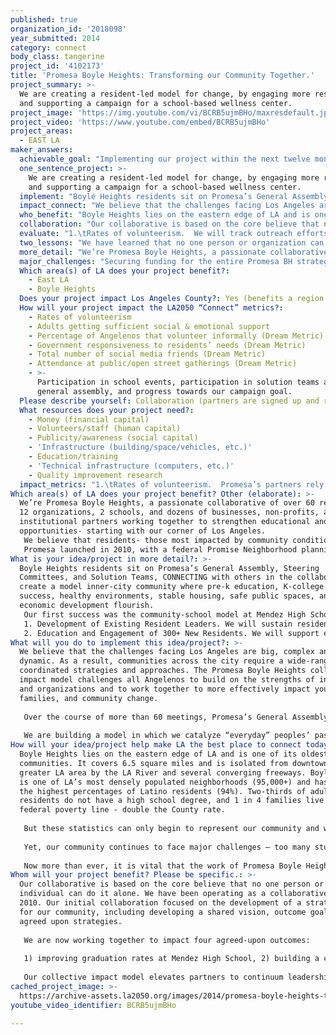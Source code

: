 ```yaml
---
published: true
organization_id: '2018098'
year_submitted: 2014
category: connect
body_class: tangerine
project_id: '4102173'
title: 'Promesa Boyle Heights: Transforming our Community Together.'
project_summary: >-
  We are creating a resident-led model for change, by engaging more residents
  and supporting a campaign for a school-based wellness center.
project_image: 'https://img.youtube.com/vi/BCRB5ujmBHo/maxresdefault.jpg'
project_video: 'https://www.youtube.com/embed/BCRB5ujmBHo'
project_areas:
  - EAST LA
maker_answers:
  achievable_goal: "Implementing our project within the next twelve months is an achievable goal for two simple reasons:  1) we will launch it from the strong foundation we built during Promesa’s planning phase and over the last 3 years of building the community-school model at Mendez and 2) because we already have a cohort of committed resident leaders – between 75 and 100, in fact.\r\n\r\n\r\n"
  one_sentence_project: >-
    We are creating a resident-led model for change, by engaging more residents
    and supporting a campaign for a school-based wellness center.
  implement: "Boyle Heights residents sit on Promesa’s General Assembly, Steering Committees, and Solution Teams, CONNECTING with others in the collaborative to create a model inner-city community where pre-k education, K-college academic success, healthy environments, stable housing, safe public spaces, and economic development flourish.  \r\nOur first success was the community-school model at Mendez High School. By 1) creating formal partnerships between school staff, families and partner organizations; 2) launching targeted interventions for the most at-risk students, and 3) hiring an Achievement Counselor to coordinate college readiness supports, we raised the graduation rate by nearly 20% from 2010 and 2013. Last year, Mendez became the most improved traditional high school in California with a 76-point API gain and the highest cohort of students accepted to college since the school opened.  Next, we will build momentum through:\r\n1.\tDevelopment of Existing Resident Leaders.  We will sustain resident leadership participation in Promesa, and also build a shared understanding of issues identified in Promesa’s implementation plan through 2-day “Leadership Academy” retreats that give the history and political context of public education, as well skills trainings in collaborative leadership, policy & legislative process, public speaking & personal storytelling for outreach & media. The goal?  Equipping leaders to optimally spearhead Promesa’s work, including the wellness center campaign now underway.  Building a Wellness Center at Mendez that provides students with physical & mental health services, connects them to resources, and also serves as a hub for community action is a key Promesa goal.  In phase 1, resident leaders visited four existing school-based wellness centers, surveyed nearly 1,000 residents, and successfully pushed LAUSD to earmark $50 million for school wellness centers throughout the district.  \r\n2.\tEducation and Engagement of 300+ New Residents.  We will support existing resident leaders in disseminating academic and wellness information, linking families to Promesa health & wellness workshops and resources, and galvanizing community participation in phase 2 of the wellness center campaign, which will include coordination of education events at Hollenbeck Middle School and Mendez High School, more wellness center site visits, and meeting with district leaders and government officials to press for a Mendez Wellness Center by the 2015-2016 school year."
  impact_connect: "We believe that the challenges facing Los Angeles are big, complex and dynamic.  As a result, communities across the city require a wide-range of coordinated strategies and approaches. The Promesa Boyle Heights collective impact model challenges all Angelenos to build on the strengths of individuals and organizations and to work together to more effectively impact youth, families, and community change. \r\n\r\nOver the course of more than 60 meetings, Promesa’s General Assembly of residents, youth, educators, and other community stakeholders developed comprehensive strategies aimed at turning around two target schools (Hollenbeck Middle School and Mendez Learning Center), as well as addressing social determinants of education such as housing, safety, emotional wellness, and economic development. Promesa Boyle Heights operates under the Collective Impact framework with 12 nonprofit partners and two target schools that are committed to our grassroots governance model, which emphasizes that students, residents, and teachers—those most impacted by systems and policies—must lead community change efforts at every stage.\r\n\r\nWe are building a model in which we catalyze “everyday” peoples’ passions, lived-experiences, and creativity to support comprehensive solutions that build on one another’s assets.  Moreover, it is a model that can be replicated by other low-income communities within Los Angeles that, though each facing their own unique issues, share a common need to raise the voices of local residents in the face of such forces as gentrification.  Promesa Boyle Heights’ mission and reason for being is not simply to transform Boyle Heights.  Rather, it is to “scale up” our successes so that by 2050, Los Angeles is a city in which ALL residents are empowered to work with schools, elected officials, and business leaders in order to collectively shape the future of the city.  \r\n"
  who_benefit: "Boyle Heights lies on the eastern edge of LA and is one of its oldest communities. It covers 6.5 square miles and is isolated from downtown and the greater LA area by the LA River and several converging freeways. Boyle Heights is one of LA’s most densely populated neighborhoods (95,000+) and has one of the highest percentages of Latino residents (94%). Two-thirds of adult residents do not have a high school degree, and 1 in 4 families live below the federal poverty line - double the County rate.\r\n\r\nBut these statistics can only begin to represent our community and whom this project will benefit.  Boyle Heights is also vibrant and tight-knit. Once defined by our struggling schools, gang violence, and dilapidated infrastructure, Boyle Heights is becoming a model for how residents and organizations can come together to address critical issues in their community.  Over the past ten years, our community has pressed for and won important battles, including the opening of new schools, improvements to infrastructure, a place at the table with the Housing Authority of Los Angeles amidst a move to privatize local housing developments, and modest gains in graduation rates. \r\n\r\nYet, our community continues to face major challenges – too many students continue to fall through the cracks; job and economic growth opportunities are sparse; access to health and wellness resources is still splintered; and mounting gentrification pressures on our community  means decreasing access to affordable and safe housing for the lowest income residents.\r\n\r\nNow more than ever, it is vital that the work of Promesa Boyle Heights – particularly our work to strengthen existing resident leaders and cultivate new ones – continues to grow.\r\n"
  collaboration: "Our collaborative is based on the core believe that no one person or individual can do it alone. We have been operating as a collaborative since 2010. Our initial collaboration focused on the development of a strategic plan for our community, including developing a shared vision, outcome goals, and agreed upon strategies.\r\n\r\nWe are now working together to impact four agreed-upon outcomes: \r\n\r\n1) improving graduation rates at Mendez High School, 2) building a college going culture in our community, 3) increasing access to health and wellness services, and 4) fostering leadership and civic engagement opportunities for adult residents and youth. \r\n\r\nOur collective impact model elevates partners to continuum leadership roles. In addition to partnering with the target schools and their education reform manager Partnership for Los Angeles Schools (PLAS), 12 agencies are collaborating as Continuum Lead Partners. We also work closely with two schools:  Hollenbeck Middle School and Mendez High School. All partners signed an MOU at the end of our planning period in 2011 and 125 residents signed a commitment form. The coordination of resident engagement and leadership moving forward, particularly as it relates to the Wellness Center campaign, will be led by East Los Angeles Community Corporation (ELACC), InnerCity Struggle, & Proyecto Pastoral.\r\n"
  evaluate: "1.\tRates of volunteerism.  We will track outreach efforts.  We will track participation in General Assembly meetings, Steering Committee meetings, and Solution Teams. We will track volunteer participation in the school and partner organizations. We will track participation and growth as a result of participation in leadership academies.  We will do this through participation logs and pre and post evaluations at our leadership academies.\r\n2.\tAdults getting sufficient social & emotional support.  We currently collect sign-in sheets for all of our events. Moving forward, we will track participation of individuals in multiple events and conduct pre and post evaluations of each academic and wellness support series.  On an ongoing basis, we will collect anecdotal evidence of this metric by interviewing project participants for print media and videos that will posted on Promesa’s website and shared on social media. \r\n3.\tPercentage of Angelenos that volunteer informally. We will track parent and resident participation in school events and education and wellness series workshops. \r\n4.\tGovernment responsiveness to residents’ needs. We will track the number of education meetings with government officials and the progress in the responsiveness to the efforts (e.g. number of meetings, number of media hits, LAUSD approving wellness center)\r\n5.\tTotal number of social media friends.  We will tack social media hits of our wellness campaign, in additional to traditional media hits.\r\n6.\tAttendance at public/open street gatherings. We will track participation in General Assembly meetings, Steering Committee meetings, and Solution Teams. We will also track self-reported participation in other public/open street gatherings such as forums, health fairs, and town hall meetings. \r\n"
  two_lessons: "We have learned that no one person or organization can do improve community outcomes alone, and that residents are the key to long-term, sustainable community change. \r\n\r\n1. Our theory of change is based on building reciprocal relationships with residents and empowering them to create change in their lives and the larger community. We foster relationships through our programs & civic engagement work and by including a majority of residents in the governance body of Promesa BH. The greatest lesson that has been continually reinforced is that when you give authentic voice to your community and honor their decisions, you will be rewarded with committed participation and sustainable programs. To do this well, we must see community engagement and leadership as an ongoing process and investment. If we are being effective with engagement, we always have a new cohort of residents that need to be integrated to Promesa BH and supported in their development. If we are being effective with leadership development, the type of knowledge and skills that needs to be fostered with residents grows and evolves as their leadership grows and evolves.\r\n2. A lesson learned from the PN early implementation phase is that effective collaborations take time, but that relationships with schools can be strengthened by partnering on a small, tangible project such as the Academic SPARK project we initiated with Mendez for seniors at highest risk of not graduating. By aligning our strengths and resources with Mendez and our partner ICS, we achieved a 20 point increase in graduation rates and a 76 point API gain. We plan to continue to invest and nourish the strong relationships and partnerships we’ve built.\r\n3. Another critical lesson learned from our planning year is that sustainability is also dependent on having a strong evaluation and communications plan. We plan to develop a communications strategy and marketing materials to better spotlight the successes of our community. More importantly, we plan to dedicate resources to data & evaluation so that the information we share is based on documented results with children and families and for the community.\r\n\r\n"
  more_detail: "We’re Promesa Boyle Heights, a passionate collaborative of over 60 residents, 12 organizations, 2 schools, and dozens of businesses, non-profits, and institutional partners working together to strengthen educational and wellness opportunities- starting with our corner of Los Angeles. \r\nWe believe that residents- those most impacted by community conditions- must be at the forefront of shaping LA’s future. \r\nPromesa launched in 2010, with a federal Promise Neighborhood planning grant. We are committed to BREAKING DOWN SILOS to create lasting change. The roadmap for our work is the Promesa BH implementation plan, which we developed after surveying 4,000+ residents and convening diverse stakeholders to develop a shared vision and the plan.\r\n"
  major_challenges: "Securing funding for the entire Promesa BH strategies is one of our biggest challenges.  Our two high scoring applications for Department of Education implementation funds did not win grants, which has necessitated that we scale down our original $30 million implementation budget to $2 million over the next three years.  Thanks to our success in securing funding from a host of foundations and private funders, however -- as well as the generous allocation of in-kind resources from all members of the collaborative – the work continues.  \r\n\r\nYet another challenge is our need to build broad support for the initiative.  In short, Promesa Boyle Heights represents a major paradigm shift for inner-city community transformation, and we fully realize that it will take time and effort to help others understand the value of our collective impact model, specifically why the time required to link the efforts of community organizations pays off by ensuring we do not duplicate one another’s efforts, and how educating residents and building resident leadership is crucial to sustainability.\r\n\r\nHow much ground must we still cover?  In an immediate sense, the 4,000+ residents who participated in Promesa’s planning process are but a small fraction of Boyle Heights’ 95,000+ residents.  For the purposes of this project specifically, we must convince LAUSD to allocate wellness center funds to Mendez.  And we must also continue to secure formal support from local government and larger funders who have the capacity to donate substantial resources and dramatically move the other strategies in our implementation plan forward.  \r\n\r\n\r\n"
  Which area(s) of LA does your project benefit?:
    - East LA
    - Boyle Heights
  Does your project impact Los Angeles County?: Yes (benefits a region of LA County)
  How will your project impact the LA2050 “Connect” metrics?:
    - Rates of volunteerism
    - Adults getting sufficient social & emotional support
    - Percentage of Angelenos that volunteer informally (Dream Metric)
    - Government responsiveness to residents’ needs (Dream Metric)
    - Total number of social media friends (Dream Metric)
    - Attendance at public/open street gatherings (Dream Metric)
    - >-
      Participation in school events, participation in solution teams and the
      general assembly, and progress towards our campaign goal.
  Please describe yourself: Collaboration (partners are signed up and ready to hit the ground running!)
  What resources does your project need?:
    - Money (financial capital)
    - Volunteers/staff (human capital)
    - Publicity/awareness (social capital)
    - 'Infrastructure (building/space/vehicles, etc.)'
    - Education/training
    - 'Technical infrastructure (computers, etc.)'
    - Quality improvement research
  impact_metrics: "1.\tRates of volunteerism.  Promesa’s partners rely on committed volunteers, many of whom also volunteer their time as members of the General Assembly, Steering Committees, and Solution Teams.  For this project, residents will also volunteer their time to participate in the “Leadership Academy” retreats, the wellness campaign, and door-to-door outreach in our 30-block target area to educate and engage 300+ new residents.\r\n2.\tAdults getting sufficient social & emotional support.  Residents participating in Promesa receive social/emotional support from one another through participation in the governance; educational workshops and retreats like the Leadership Academies; community-school events at Mendez like parent/youth college workshops; and campaigns.  In addition, the Wellness Center at Mendez (once built), will offer social and emotional support resources not only to students but their parents as well. \r\n3.\tPercentage of Angelenos that volunteer informally.  Residents participating in Promesa-sponsored education and wellness workshops, and those who assist resident leaders by distributing event flyers, for example, do so on a volunteer-basis. Their commitment of personal time and effort in order to educate themselves, their families, and their neighbors serves as a vibrant example of volunteerism in Los Angeles. Moving forward, we plan to track their volunteer hours.\r\n4.\tGovernment responsiveness to residents’ needs.  Existing resident leaders educated LAUSD on the importance of allocating $50 million for wellness centers. We are confident that through their site visits to/analysis of existing wellness centers, as well as their commitment to educating other residents about plans for a wellness center at Mendez and gathering feedback, our leadership will successfully demonstrate to LAUSD and funders that we are ready as a community to launch a sustainable wellness center.  Leadership development within the project will also prepare residents to lead other campaigns.\r\n5.\tTotal number of social media friends.  Proyecto Pastoral, ELACC, InnerCity Struggle, and Mendez will promote the project on social media, as will other members of the collaborative. \r\n6.\tAttendance at public/open street gatherings.  Promesa’s General Assemblies (held quarterly) are each attended by approximately 80 residents and stakeholders, while attendance at Promesa education and wellness workshops are attended by anywhere between 15 residents and 100 residents.  \r\n"
Which area(s) of LA does your project benefit? Other (elaborate): >-
  We’re Promesa Boyle Heights, a passionate collaborative of over 60 residents,
  12 organizations, 2 schools, and dozens of businesses, non-profits, and
  institutional partners working together to strengthen educational and wellness
  opportunities- starting with our corner of Los Angeles. 
   We believe that residents- those most impacted by community conditions- must be at the forefront of shaping LA’s future. 
   Promesa launched in 2010, with a federal Promise Neighborhood planning grant. We are committed to BREAKING DOWN SILOS to create lasting change. The roadmap for our work is the Promesa BH implementation plan, which we developed after surveying 4,000+ residents and convening diverse stakeholders to develop a shared vision and the plan.
What is your idea/project in more detail?: >-
  Boyle Heights residents sit on Promesa’s General Assembly, Steering
  Committees, and Solution Teams, CONNECTING with others in the collaborative to
  create a model inner-city community where pre-k education, K-college academic
  success, healthy environments, stable housing, safe public spaces, and
  economic development flourish. 
   Our first success was the community-school model at Mendez High School. By 1) creating formal partnerships between school staff, families and partner organizations; 2) launching targeted interventions for the most at-risk students, and 3) hiring an Achievement Counselor to coordinate college readiness supports, we raised the graduation rate by nearly 20% from 2010 and 2013. Last year, Mendez became the most improved traditional high school in California with a 76-point API gain and the highest cohort of students accepted to college since the school opened. Next, we will build momentum through:
   1. Development of Existing Resident Leaders. We will sustain resident leadership participation in Promesa, and also build a shared understanding of issues identified in Promesa’s implementation plan through 2-day “Leadership Academy” retreats that give the history and political context of public education, as well skills trainings in collaborative leadership, policy & legislative process, public speaking & personal storytelling for outreach & media. The goal? Equipping leaders to optimally spearhead Promesa’s work, including the wellness center campaign now underway. Building a Wellness Center at Mendez that provides students with physical & mental health services, connects them to resources, and also serves as a hub for community action is a key Promesa goal. In phase 1, resident leaders visited four existing school-based wellness centers, surveyed nearly 1,000 residents, and successfully pushed LAUSD to earmark $50 million for school wellness centers throughout the district. 
   2. Education and Engagement of 300+ New Residents. We will support existing resident leaders in disseminating academic and wellness information, linking families to Promesa health & wellness workshops and resources, and galvanizing community participation in phase 2 of the wellness center campaign, which will include coordination of education events at Hollenbeck Middle School and Mendez High School, more wellness center site visits, and meeting with district leaders and government officials to press for a Mendez Wellness Center by the 2015-2016 school year.
What will you do to implement this idea/project?: >-
  We believe that the challenges facing Los Angeles are big, complex and
  dynamic. As a result, communities across the city require a wide-range of
  coordinated strategies and approaches. The Promesa Boyle Heights collective
  impact model challenges all Angelenos to build on the strengths of individuals
  and organizations and to work together to more effectively impact youth,
  families, and community change. 
   
   Over the course of more than 60 meetings, Promesa’s General Assembly of residents, youth, educators, and other community stakeholders developed comprehensive strategies aimed at turning around two target schools (Hollenbeck Middle School and Mendez Learning Center), as well as addressing social determinants of education such as housing, safety, emotional wellness, and economic development. Promesa Boyle Heights operates under the Collective Impact framework with 12 nonprofit partners and two target schools that are committed to our grassroots governance model, which emphasizes that students, residents, and teachers—those most impacted by systems and policies—must lead community change efforts at every stage.
   
   We are building a model in which we catalyze “everyday” peoples’ passions, lived-experiences, and creativity to support comprehensive solutions that build on one another’s assets. Moreover, it is a model that can be replicated by other low-income communities within Los Angeles that, though each facing their own unique issues, share a common need to raise the voices of local residents in the face of such forces as gentrification. Promesa Boyle Heights’ mission and reason for being is not simply to transform Boyle Heights. Rather, it is to “scale up” our successes so that by 2050, Los Angeles is a city in which ALL residents are empowered to work with schools, elected officials, and business leaders in order to collectively shape the future of the city.
How will your idea/project help make LA the best place to connect today? In LA2050?: >-
  Boyle Heights lies on the eastern edge of LA and is one of its oldest
  communities. It covers 6.5 square miles and is isolated from downtown and the
  greater LA area by the LA River and several converging freeways. Boyle Heights
  is one of LA’s most densely populated neighborhoods (95,000+) and has one of
  the highest percentages of Latino residents (94%). Two-thirds of adult
  residents do not have a high school degree, and 1 in 4 families live below the
  federal poverty line - double the County rate.
   
   But these statistics can only begin to represent our community and whom this project will benefit. Boyle Heights is also vibrant and tight-knit. Once defined by our struggling schools, gang violence, and dilapidated infrastructure, Boyle Heights is becoming a model for how residents and organizations can come together to address critical issues in their community. Over the past ten years, our community has pressed for and won important battles, including the opening of new schools, improvements to infrastructure, a place at the table with the Housing Authority of Los Angeles amidst a move to privatize local housing developments, and modest gains in graduation rates. 
   
   Yet, our community continues to face major challenges – too many students continue to fall through the cracks; job and economic growth opportunities are sparse; access to health and wellness resources is still splintered; and mounting gentrification pressures on our community means decreasing access to affordable and safe housing for the lowest income residents.
   
   Now more than ever, it is vital that the work of Promesa Boyle Heights – particularly our work to strengthen existing resident leaders and cultivate new ones – continues to grow.
Whom will your project benefit? Please be specific.: >-
  Our collaborative is based on the core believe that no one person or
  individual can do it alone. We have been operating as a collaborative since
  2010. Our initial collaboration focused on the development of a strategic plan
  for our community, including developing a shared vision, outcome goals, and
  agreed upon strategies.
   
   We are now working together to impact four agreed-upon outcomes: 
   
   1) improving graduation rates at Mendez High School, 2) building a college going culture in our community, 3) increasing access to health and wellness services, and 4) fostering leadership and civic engagement opportunities for adult residents and youth. 
   
   Our collective impact model elevates partners to continuum leadership roles. In addition to partnering with the target schools and their education reform manager Partnership for Los Angeles Schools (PLAS), 12 agencies are collaborating as Continuum Lead Partners. We also work closely with two schools: Hollenbeck Middle School and Mendez High School. All partners signed an MOU at the end of our planning period in 2011 and 125 residents signed a commitment form. The coordination of resident engagement and leadership moving forward, particularly as it relates to the Wellness Center campaign, will be led by East Los Angeles Community Corporation (ELACC), InnerCity Struggle, & Proyecto Pastoral.
cached_project_image: >-
  https://archive-assets.la2050.org/images/2014/promesa-boyle-heights-transforming-our-community-together/img.youtube.com/vi/BCRB5ujmBHo/maxresdefault.jpg
youtube_video_identifier: BCRB5ujmBHo

---
```

